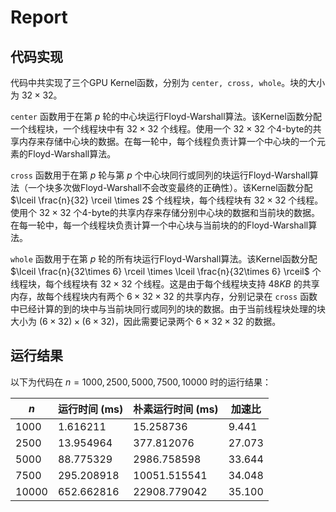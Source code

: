 # Report

## 代码实现

代码中共实现了三个GPU Kernel函数，分别为 `center, cross, whole`。块的大小为 $32 \times 32$。

`center` 函数用于在第 $p$ 轮的中心块运行Floyd-Warshall算法。该Kernel函数分配一个线程块，一个线程块中有 $32 \times 32$ 个线程。使用一个 $32\times 32$ 个4-byte的共享内存来存储中心块的数据。在每一轮中，每个线程负责计算一个中心块的一个元素的Floyd-Warshall算法。

`cross` 函数用于在第 $p$ 轮与第 $p$ 个中心块同行或同列的块运行Floyd-Warshall算法（一个块多次做Floyd-Warshall不会改变最终的正确性）。该Kernel函数分配 $\lceil \frac{n}{32} \rceil \times 2$ 个线程块，每个线程块有 $32 \times 32$ 个线程。使用个 $32\times 32$ 个4-byte的共享内存来存储分别中心块的数据和当前块的数据。在每一轮中，每一个线程块负责计算一个中心块与当前块的的Floyd-Warshall算法。

`whole` 函数用于在第 $p$ 轮的所有块运行Floyd-Warshall算法。该Kernel函数分配 $\lceil \frac{n}{32\times 6} \rceil \times \lceil \frac{n}{32\times 6} \rceil$ 个线程块，每个线程块有 $32 \times 32$ 个线程。这是由于每个线程块支持 $48KB$ 的共享内存，故每个线程块内有两个 $6\times 32 \times 32$ 的共享内存，分别记录在 `cross` 函数中已经计算的到的块中与当前块同行或同列的块的数据。由于当前线程块处理的块大小为 $(6 \times 32) \times (6 \times 32)$，因此需要记录两个 $6\times 32\times 32$ 的数据。

## 运行结果

以下为代码在 $n = 1000, 2500, 5000, 7500, 10000$ 时的运行结果：

| $n$ | 运行时间 (ms) | 朴素运行时间 (ms) | 加速比 |
| --- | --- | --- | --- |
| $1000$ | 1.616211 | 15.258736 | 9.441 |
| $2500$ | 13.954964 | 377.812076 | 27.073 |
| $5000$ | 88.775329 | 2986.758598 | 33.644 |
| $7500$ | 295.208918 | 10051.515541 | 34.048 |
| $10000$ | 652.662816 | 22908.779042 | 35.100 |


